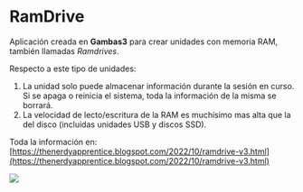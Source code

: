 # RamDrive

Aplicación creada en __Gambas3__  para crear unidades con memoria RAM, también llamadas _Ramdrives_. 

Respecto a este tipo de unidades:

1. La unidad solo puede almacenar información durante la sesión en curso. Si se apaga o reinicia el sistema, toda la información de la misma se borrará.
2. La velocidad de lecto/escritura de la RAM es muchísimo mas alta que la del disco (incluidas unidades USB y discos SSD).

Toda la información en: [https://thenerdyapprentice.blogspot.com/2022/10/ramdrive-v3.html](https://thenerdyapprentice.blogspot.com/2022/10/ramdrive-v3.html) 

![](https://blogger.googleusercontent.com/img/b/R29vZ2xl/AVvXsEgzXRP_BkWJsYfmnLtPv8JiMf-rAcjiw1FyrrNsFb9SIu852GtYC9JtFbxySb16Z52NIPRazOrBmq1kbIW-CI8sQSBV9gsHdM7Y_H5Z63Z1_sAweq8CfSIq3SpN23OFWucd07gcC5bvnGypP4XWRPsBOkD6fWgw31oSUg5sD5Vz4OvvZhTcchL7IW3j/w618-h640/captura_ppal.png) 
